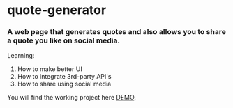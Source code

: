 # quote-generator
### A web page that generates quotes and also allows you to share a quote you like on social media.

Learning:
1. How to make better UI
2. How to integrate 3rd-party API's
3. How to share using social media

You will find the working project here [DEMO](https://suman-gupta.github.io/quote-generator).
